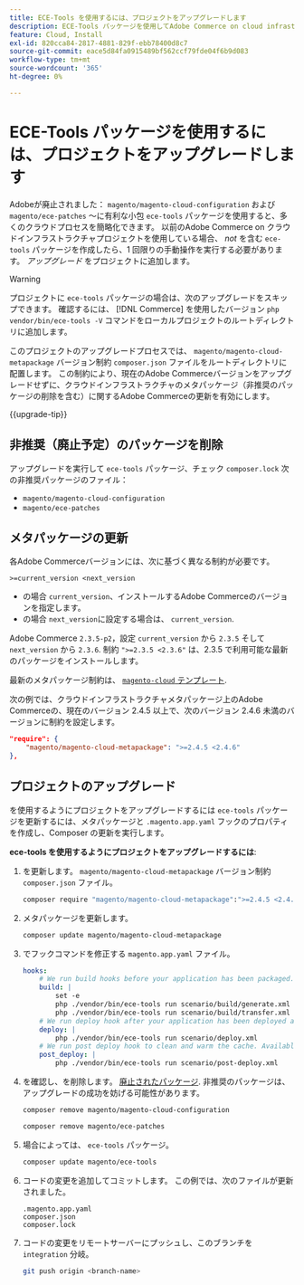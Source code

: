 ```yaml
---
title: ECE-Tools を使用するには、プロジェクトをアップグレードします
description: ECE-Tools パッケージを使用してAdobe Commerce on cloud infrastructure プロジェクトをアップグレードし、最新の修正および機能を活用する方法を説明します。
feature: Cloud, Install
exl-id: 820cca84-2817-4881-829f-ebb78400d8c7
source-git-commit: eace5d84fa0915489bf562ccf79fde04f6b9d083
workflow-type: tm+mt
source-wordcount: '365'
ht-degree: 0%

---
```


# ECE-Tools パッケージを使用するには、プロジェクトをアップグレードします

Adobeが廃止されました： `magento/magento-cloud-configuration` および `magento/ece-patches` ～に有利な小包 `ece-tools` パッケージを使用すると、多くのクラウドプロセスを簡略化できます。 以前のAdobe Commerce on クラウドインフラストラクチャプロジェクトを使用している場合、 _not_ を含む `ece-tools` パッケージを作成したら、1 回限りの手動操作を実行する必要があります。 _アップグレード_ をプロジェクトに追加します。

>[!WARNING]
>
>プロジェクトに `ece-tools` パッケージの場合は、次のアップグレードをスキップできます。 確認するには、 [!DNL Commerce] を使用したバージョン `php vendor/bin/ece-tools -V` コマンドをローカルプロジェクトのルートディレクトリに追加します。

このプロジェクトのアップグレードプロセスでは、 `magento/magento-cloud-metapackage` バージョン制約 `composer.json` ファイルをルートディレクトリに配置します。 この制約により、現在のAdobe Commerceバージョンをアップグレードせずに、クラウドインフラストラクチャのメタパッケージ（非推奨のパッケージの削除を含む）に関するAdobe Commerceの更新を有効にします。

{{upgrade-tip}}

## 非推奨（廃止予定）のパッケージを削除

アップグレードを実行して `ece-tools` パッケージ、チェック `composer.lock` 次の非推奨パッケージのファイル：

- `magento/magento-cloud-configuration`
- `magento/ece-patches`

## メタパッケージの更新

各Adobe Commerceバージョンには、次に基づく異なる制約が必要です。

```terminal
>=current_version <next_version
```

- の場合 `current_version`、インストールするAdobe Commerceのバージョンを指定します。
- の場合 `next_version`に設定する場合は、 `current_version`.

Adobe Commerce `2.3.5-p2`，設定 `current_version` から `2.3.5` そして `next_version` から `2.3.6`. 制約 `">=2.3.5 <2.3.6"` は、2.3.5 で利用可能な最新のパッケージをインストールします。

最新のメタパッケージ制約は、 [`magento-cloud` テンプレート](https://github.com/magento/magento-cloud/blob/master/composer.json).

次の例では、クラウドインフラストラクチャメタパッケージ上のAdobe Commerceの、現在のバージョン 2.4.5 以上で、次のバージョン 2.4.6 未満のバージョンに制約を設定します。

```json
"require": {
    "magento/magento-cloud-metapackage": ">=2.4.5 <2.4.6"
},
```

## プロジェクトのアップグレード

を使用するようにプロジェクトをアップグレードするには `ece-tools` パッケージを更新するには、メタパッケージと `.magento.app.yaml` フックのプロパティを作成し、Composer の更新を実行します。

**ece-tools を使用するようにプロジェクトをアップグレードするには**:

1. を更新します。 `magento/magento-cloud-metapackage` バージョン制約 `composer.json` ファイル。

   ```bash
   composer require "magento/magento-cloud-metapackage":">=2.4.5 <2.4.6" --no-update
   ```

1. メタパッケージを更新します。

   ```bash
   composer update magento/magento-cloud-metapackage
   ```

1. でフックコマンドを修正する `magento.app.yaml` ファイル。

   ```yaml
   hooks:
       # We run build hooks before your application has been packaged.
       build: |
           set -e
           php ./vendor/bin/ece-tools run scenario/build/generate.xml
           php ./vendor/bin/ece-tools run scenario/build/transfer.xml
       # We run deploy hook after your application has been deployed and started.
       deploy: |
           php ./vendor/bin/ece-tools run scenario/deploy.xml
       # We run post deploy hook to clean and warm the cache. Available with ECE-Tools 2002.0.10.
       post_deploy: |
           php ./vendor/bin/ece-tools run scenario/post-deploy.xml
   ```

1. を確認し、を削除します。 [廃止されたパッケージ](#remove-deprecated-packages). 非推奨のパッケージは、アップグレードの成功を妨げる可能性があります。

   ```bash
   composer remove magento/magento-cloud-configuration
   ```

   ```bash
   composer remove magento/ece-patches
   ```

1. 場合によっては、 `ece-tools` パッケージ。

   ```bash
   composer update magento/ece-tools
   ```

1. コードの変更を追加してコミットします。 この例では、次のファイルが更新されました。

   ```terminal
   .magento.app.yaml
   composer.json
   composer.lock
   ```

1. コードの変更をリモートサーバーにプッシュし、このブランチを `integration` 分岐。

   ```bash
   git push origin <branch-name>
   ```
